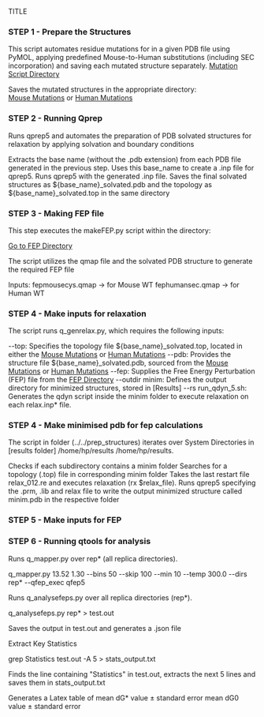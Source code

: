 TITLE

### STEP 1 - Prepare the Structures

This script automates residue mutations for in a given PDB file using PyMOL, applying predefined Mouse-to-Human substitutions (including SEC incorporation) and saving each mutated structure separately. [Mutation Script Directory](../../prep_structures)

Saves the mutated structures in the appropriate directory:  
[Mouse Mutations](../../prep_structures/MOUSE/) or [Human Mutations](../../prep_structures/HUMAN/)

### STEP 2 - Running Qprep

Runs qprep5 and automates the preparation of PDB solvated structures for relaxation by applying solvation and boundary conditions 

Extracts the base name (without the .pdb extension) from each PDB file generated in the previous step.
Uses this base_name to create a .inp file for qprep5.
Runs qprep5 with the generated .inp file.
Saves the final solvated structures as ${base_name}_solvated.pdb and the topology as ${base_name}_solvated.top in the same directory

### STEP 3 - Making FEP file

This step executes the makeFEP.py script within the directory:

[Go to FEP Directory](../../input/fep)

The script utilizes the qmap file and the solvated PDB structure to generate the required FEP file

Inputs:
fepmousecys.qmap → for Mouse WT
fephumansec.qmap → for Human WT

### STEP 4 - Make inputs for relaxation

The script runs q_genrelax.py, which requires the following inputs:

--top: Specifies the topology file ${base_name}_solvated.top, located in either the [Mouse Mutations](../../prep_structures/MOUSE/) or [Human Mutations](../../prep_structures/HUMAN/)
--pdb: Provides the structure file ${base_name}_solvated.pdb, sourced from the [Mouse Mutations](../../prep_structures/MOUSE/) or [Human Mutations](../../prep_structures/HUMAN/)
--fep: Supplies the Free Energy Perturbation (FEP) file from the [FEP Directory](../../input/fep)
--outdir minim: Defines the output directory for minimized structures, stored in [Results] 
--rs run_qdyn_5.sh: Generates the qdyn script inside the minim folder to execute relaxation on each relax.inp* file.


### STEP 4 - Make minimised pdb for fep calculations

The script in folder (../../prep_structures) iterates over System Directories in [results folder] /home/hp/results
/home/hp/results.

Checks if each subdirectory contains a minim folder
Searches for a topology (.top) file in corresponding minim folder
Takes the last restart file relax_012.re and executes relaxation (rx $relax_file).
Runs qprep5 specifying the .prm, .lib and relax file to write the output minimized structure called minim.pdb in the respective folder

### STEP 5 - Make inputs for FEP 




### STEP 6 - Running qtools for analysis

Runs q_mapper.py over rep* (all replica directories).

q_mapper.py 13.52 1.30 --bins 50 --skip 100 --min 10 --temp 300.0 --dirs rep* --qfep_exec qfep5

Runs q_analysefeps.py over all replica directories (rep*).

q_analysefeps.py rep* > test.out

Saves the output in test.out and generates a .json file 

Extract Key Statistics

grep Statistics test.out -A 5 > stats_output.txt

Finds the line containing "Statistics" in test.out, extracts the next 5 lines and saves them in stats_output.txt

Generates a Latex table of
mean dG* value ± standard error 
mean dG0 value ± standard error


